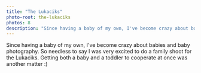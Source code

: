 ```yaml
---
title: "The Lukaciks"
photo-root: the-lukaciks
photos: 8
description: "Since having a baby of my own, I've become crazy about babies and baby photography. So needless to say I was very excited to do a family shoot for the Lukaciks. Getting both a baby and a toddler to cooperate at once was another matter :)"
---
```

Since having a baby of my own, I've become crazy about babies and baby photography. So needless to say I was very excited to do a family shoot for the Lukaciks. Getting both a baby and a toddler to cooperate at once was another matter :)